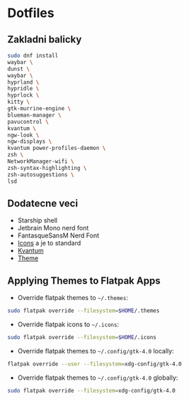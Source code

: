 # Dotfiles
## Zakladni balicky
```sh 
sudo dnf install 
waybar \
dunst \
waybar \
hyprland \
hypridle \
hyprlock \
kitty \
gtk-murrine-engine \
blueman-manager \
pavucontrol \
kvantum \
ngw-look \
ngw-displays \
kvantum power-profiles-daemon \
zsh \
NetworkManager-wifi \
zsh-syntax-highlighting \
zsh-autosuggestions \
lsd
```
## Dodatecne veci
- Starship shell
- Jetbrain Mono nerd font
- FantasqueSansM Nerd Font
- [Icons](https://github.com/vinceliuice/Tela-icon-theme) a je to standard
- [Kvantum](https://github.com/catppuccin/Kvantum)
- [Theme](https://github.com/Fausto-Korpsvart/Catppuccin-GTK-Theme)

## Applying Themes to Flatpak Apps

- Override flatpak themes to `~/.themes`:

```sh
sudo flatpak override --filesystem=$HOME/.themes
```

- Override flatpak icons to `~/.icons`:

```sh
sudo flatpak override --filesystem=$HOME/.icons
```

- Override flatpak themes to `~/.config/gtk-4.0` locally:

```sh
flatpak override --user --filesystem=xdg-config/gtk-4.0
```

- Override flatpak themes to `~/.config/gtk-4.0` globally:

```sh
sudo flatpak override --filesystem=xdg-config/gtk-4.0
```
